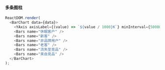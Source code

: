 #### 多条图柱

<!--start-code-->

```js
ReactDOM.render(
  <BarChart data={data}>
    <YAxis axisLabel={(value) => `${value / 1000}K`} minInterval={500000} splitLine={false} />
    <Bars name="休眠客户" />
    <Bars name="新客" />
    <Bars name="非品牌用户" />
    <Bars name="老客" />
    <Bars name="流失至竞品" />
    <Bars name="来自竞品" />
  </BarChart>
);
```

<!--end-code-->
